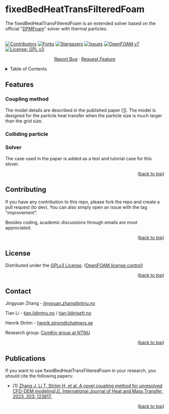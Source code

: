 <div id="top"></div>
<!--
*** README template used
*** https://github.com/othneildrew/Best-README-Template
-->

<!-- PROJECT SHIELDS -->
<!--
*** Markdown "reference style" is used links for readability.
*** Reference links are enclosed in brackets [ ] instead of parentheses ( ).
*** See the bottom of this document for the declaration of the reference variables
*** for contributors-url, forks-url, etc.
*** https://www.markdownguide.org/basic-syntax/#reference-style-links
-->


<!-- PROJECT -->
# fixedBedHeatTransFilteredFoam



<!-- PROJECT LOGO -->
The fixedBedHeatTransFilteredFoam is an extended solver based on the official "[DPMFoam](https://github.com/OpenFOAM/OpenFOAM-7/tree/master/applications/solvers/lagrangian/DPMFoam)" solver with thermal particles. 
<br />
<br />

[![Contributors][contributors-shield]][contributors-url]
[![Forks][forks-shield]][forks-url]
[![Stargazers][stars-shield]][stars-url]
[![Issues][issues-shield]][issues-url]
[![OpenFOAM v7](https://img.shields.io/badge/OpenFOAM-v7-brightgreen.svg)](https://openfoam.org/)
[![License: GPL v3][license-shield]][license-url]

<div align="center">
  <p align="center">
    <a href="https://github.com/ComKinBio/fixedBedHeatTransFilteredFoam/issues">Report Bug</a>
    ·
    <a href="https://github.com/ComKinBio/fixedBedHeatTransFilteredFoam/issues">Request Feature</a>
  </p>
</div>



<!-- TABLE OF CONTENTS -->
<details>
  <summary>Table of Contents</summary>
  <ol>
    <li><a href="#about-the-project">Features</a></li>
    <li><a href="#license">License</a></li>
    <li><a href="#Contributing">Contributing</a></li>
    <li><a href="#Contact">Contact</a></li>
    <li><a href="#Publications">Publications</a></li>
  </ol>
</details>



<!-- Features -->
## Features

### Coupling method

The model details are described in the published paper [[1]](#1). The model is designed for the particle heat transfer when the particle size is much larger than the grid size.


### Colliding particle


### Solver

The case used in the paper is added as a test and tutorial case for this slover.

<p align="right">(<a href="#top">back to top</a>)</p>



<!-- Contributing -->

## Contributing

If you have any contribution to this repo, please fork the repo and create a pull request (to dev). You can also simply open an issue with the tag "improvement".

Besides coding, academic discussions through emails are most approciated.



<p align="right">(<a href="#top">back to top</a>)</p>



<!-- LICENSE -->
## License

Distributed under the [GPLv3 License](https://www.gnu.org/licenses/gpl-3.0.en.html). ([OpenFOAM license control](https://openfoam.org/licence/))

<p align="right">(<a href="#top">back to top</a>)</p>



<!-- CONTACT -->
## Contact

Jingyuan Zhang - jingyuan.zhang@ntnu.no 

Tian Li - tian.li@ntnu.no / tian.li@risefr.no

Henrik Ström - henrik.strom@chalmers.se


Research group: [ComKin group at NTNU](https://www.ntnu.edu/comkin/)


<p align="right">(<a href="#top">back to top</a>)</p>

<!-- Publications -->
## Publications

If you want to use fixedBedHeatTransFilteredFoam in your research, you should cite the following papers:

* <a id="1">[1]</a> [Zhang J, Li T, Ström H, et al. A novel coupling method for unresolved CFD-DEM modeling[J]. International Journal of Heat and Mass Transfer, 2023, 203: 123817.](https://www.sciencedirect.com/science/article/pii/S0017931022012856)
 
<p align="right">(<a href="#top">back to top</a>)</p>



<!-- MARKDOWN LINKS & IMAGES -->
<!-- https://www.markdownguide.org/basic-syntax/#reference-style-links -->
[contributors-shield]: https://img.shields.io/github/contributors/ComKinBio/fixedBedHeatTransFilteredFoam.svg?style=flat
[contributors-url]: https://github.com/ComKinBio/fixedBedHeatTransFilteredFoam/graphs/contributors
[forks-shield]: https://img.shields.io/github/forks/ComKinBio/fixedBedHeatTransFilteredFoam.svg?style=flat
[forks-url]: https://github.com/ComKinBio/fixedBedHeatTransFilteredFoam/network/members
[stars-shield]: https://img.shields.io/github/stars/ComKinBio/fixedBedHeatTransFilteredFoam.svg?style=flat
[stars-url]: https://github.com/ComKinBio/fixedBedHeatTransFilteredFoam/stargazers
[issues-shield]: https://img.shields.io/github/issues/ComKinBio/fixedBedHeatTransFilteredFoam.svg?style=flat
[issues-url]: https://github.com/ComKinBio/fixedBedHeatTransFilteredFoam/issues
[license-shield]: https://img.shields.io/badge/License-GPLv3-blue.svg
[license-url]: https://www.gnu.org/licenses/gpl-3.0

